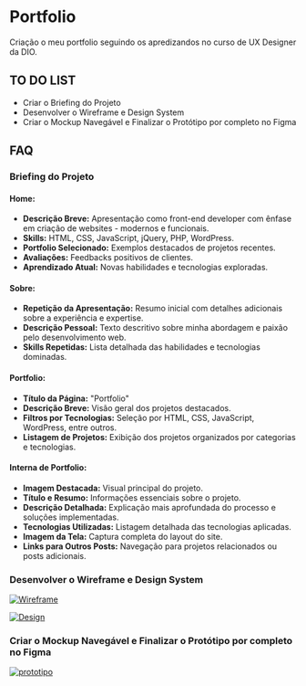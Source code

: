 
# Portfolio

Criação o meu portfolio seguindo os apredizandos no curso de UX Designer da DIO.

## TO DO LIST

- Criar o Briefing do Projeto
- Desenvolver o Wireframe e Design System  
- Criar o Mockup Navegável e Finalizar o Protótipo por completo no Figma





## FAQ

### Briefing do Projeto

#### Home:
- **Descrição Breve:** Apresentação como front-end developer com ênfase em criação de websites - modernos e funcionais.
- **Skills:** HTML, CSS, JavaScript, jQuery, PHP, WordPress.
- **Portfolio Selecionado:** Exemplos destacados de projetos recentes.
- **Avaliações:** Feedbacks positivos de clientes.
- **Aprendizado Atual:** Novas habilidades e tecnologias exploradas.

#### Sobre:
- **Repetição da Apresentação:** Resumo inicial com detalhes adicionais sobre a experiência e expertise.
- **Descrição Pessoal:** Texto descritivo sobre minha abordagem e paixão pelo desenvolvimento web.
- **Skills Repetidas:** Lista detalhada das habilidades e tecnologias dominadas.

#### Portfolio:
- **Título da Página:** "Portfolio"
- **Descrição Breve:** Visão geral dos projetos destacados.
- **Filtros por Tecnologias:** Seleção por HTML, CSS, JavaScript, WordPress, entre outros.
- **Listagem de Projetos:** Exibição dos projetos organizados por categorias e tecnologias.

#### Interna de Portfolio:
- **Imagem Destacada:** Visual principal do projeto.
- **Título e Resumo:** Informações essenciais sobre o projeto.
- **Descrição Detalhada:** Explicação mais aprofundada do processo e soluções implementadas.
- **Tecnologias Utilizadas:** Listagem detalhada das tecnologias aplicadas.
- **Imagem da Tela:** Captura completa do layout do site.
- **Links para Outros Posts:** Navegação para projetos relacionados ou posts adicionais.

### Desenvolver o Wireframe e Design System

[![Wireframe](https://img.shields.io/badge/wireframe-2c2c2c?style=for-the-badge&logo=figma)](https://www.figma.com/design/JL8vMPinWMmX9ZHOSZBUCW/Meu-Portfolio?node-id=1-4&t=twaSYYbuAkBgLfa4-0)

[![Design](https://img.shields.io/badge/design_System-2c2c2c?style=for-the-badge&logo=figma)](https://www.figma.com/design/JL8vMPinWMmX9ZHOSZBUCW/Meu-Portfolio?node-id=50-139&t=cH28kBtU0gpTn1CY-1)

### Criar o Mockup Navegável e Finalizar o Protótipo por completo no Figma

[![prototipo](https://img.shields.io/badge/protótipo-2c2c2c?style=for-the-badge&logo=figma)](https://www.figma.com/proto/JL8vMPinWMmX9ZHOSZBUCW/Meu-Portfolio?page-id=66%3A458&node-id=137-1570&viewport=743%2C365%2C0.5&t=T50gvpyPL03TMWqk-1&scaling=scale-down&content-scaling=fixed)

